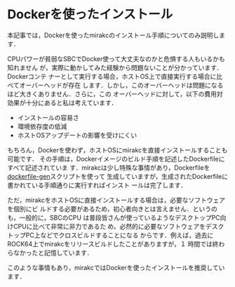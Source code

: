 # Dockerを使ったインストール

本記事では，Dockerを使ったmirakcのインストール手順についてのみ説明します．

CPUパワーが貧弱なSBCでDocker使って大丈夫なのかと危惧する人もいるかも知れません
が，実際に動かしてみた経験から問題ないことが分かっています．Dockerコンテ
ナーとして実行する場合，ホストOS上で直接実行する場合に比べてオーバーヘッドが存在
します．しかし，このオーバーヘッドは問題になるほど大きくありません．さらに，この
オーバーヘッドに対して，以下の費用対効果が十分にあると私は考えています．

* インストールの容易さ
* 環境依存度の低減
* ホストOSアップデートの影響を受けにくい

もちろん，Dockerを使わず，ホストOSにmirakcを直接インストールすることも可能です．
その手順は，Dockerイメージのビルド手順を記述したDockerfileにすべて記述されていま
す．mirakcは少し特殊な事情があり，Dockerfileを[dockerfile-gen]スクリプトを使って
生成していますが，生成されたDockerfileに書かれている手順通りに実行すればインスト
ールは完了します．

ただ，mirakcをホストOSに直接インストールする場合は，必要なソフトウェアを個別にビ
ルドする必要があるため，初心者向きとは言えません．というのも，一般的に，SBCのCPU
は普段皆さんが使っているようなデスクトップPC向けCPUに比べて非常に非力であるた
め，必然的に必要なソフトウェアをデスクトップPC上などでクロスビルドすることになる
からです．例えば，過去にROCK64上でmirakcをリリースビルドしたことがありますが，１
時間では終わらなかったと記憶しています．

このような事情もあり，mirakcではDockerを使ったインストールを推奨しています．

[dockerfile-gen]: https://github.com/masnagam/mirakc/blob/master/docker/dockerfile-gen
